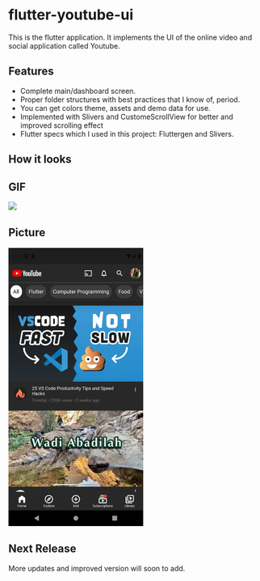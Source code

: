 # flutter-youtube-ui

This is the flutter application. It implements the UI of the online video and social application called Youtube.

## Features

- Complete main/dashboard screen.
- Proper folder structures with best practices that I know of, period.
- You can get colors theme, assets and demo data for use.
- Implemented with Slivers and CustomeScrollView for better and improved scrolling effect
- Flutter specs which I used in this project: Fluttergen and Slivers.

## How it looks

## GIF

<img src="https://github.com/Insha-Siddiquii/flutter-youtube-ui/blob/master/youtube.gif"  height="550">

## Picture

<img src="https://github.com/Insha-Siddiquii/flutter-youtube-ui/blob/master/youtube_ss.png"  height="550">

## Next Release

More updates and improved version will soon to add.
